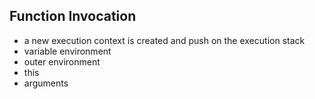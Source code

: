 ## Function Invocation

- a new execution context is created and push on the execution stack
- variable environment
- outer environment
- this
- arguments